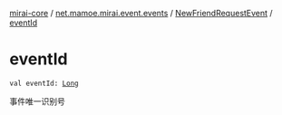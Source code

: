 [mirai-core](../../index.md) / [net.mamoe.mirai.event.events](../index.md) / [NewFriendRequestEvent](index.md) / [eventId](./event-id.md)

# eventId

`val eventId: `[`Long`](https://kotlinlang.org/api/latest/jvm/stdlib/kotlin/-long/index.html)

事件唯一识别号

